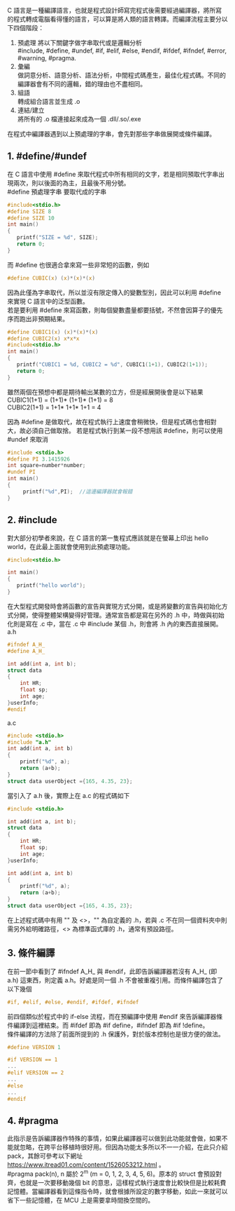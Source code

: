 C 語言是一種編譯語言，也就是程式設計師寫完程式後需要經過編譯器，將所寫的程式轉成電腦看得懂的語言，可以算是將人類的語言轉譯。而編譯流程主要分以下四個階段：
1. 預處理
   將以下關鍵字做字串取代或是邏輯分析\
   #include, #define, #undef, #if, #elif, #else, #endif, #ifdef, #ifndef, #error, #warning, #pragma. 
2. 彙編\
   做詞意分析、語意分析、語法分析，中間程式碼產生，最佳化程式碼。不同的編譯器會有不同的邏輯，錯的理由也不盡相同。
3. 組語\
   轉成組合語言並生成 .o
4. 連結/建立\
   將所有的 .o 檔連接起來成為一個 .dll/.so/.exe
   
在程式中編譯器遇到以上預處理的字串，會先對那些字串做展開或條件編譯。

## 1. #define/#undef
在 C 語言中使用 #define 來取代程式中所有相同的文字，若是相同預取代字串出現兩次，則以後面的為主，且最後不用分號。\
#define 預處理字串 要取代成的字串
```C
#include<stdio.h>
#define SIZE 8
#define SIZE 10
int main()
{
   printf("SIZE = %d", SIZE); 
   return 0;
}
```
而 #define 也很適合拿來寫一些非常短的函數，例如
```C
#define CUBIC(x) (x)*(x)*(x) 
```
因為此僅為字串取代，所以並沒有限定傳入的變數型別，因此可以利用 #define 來實現 C 語言中的泛型函數。\
若是要利用 #define 來寫函數，則每個變數盡量都要括號，不然會因算子的優先序而跑出非預期結果。
```C
#define CUBIC1(x) (x)*(x)*(x) 
#define CUBIC2(x) x*x*x
#include<stdio.h>
int main()
{
   printf("CUBIC1 = %d, CUBIC2 = %d", CUBIC1(1+1), CUBIC2(1+1)); 
   return 0;
}
```
雖然兩個在預想中都是期待輸出某數的立方，但是經展開後會是以下結果\
CUBIC1(1+1) = (1+1)* (1+1)* (1+1) = 8\
CUBIC2(1+1) = 1+1* 1+1* 1+1 = 4

因為 #define 是做取代，故在程式執行上速度會稍微快，但是程式碼也會相對大，故必須自己做取捨。
若是程式執行到某一段不想用該 #define，則可以使用 #undef 來取消
```C
#include <stdio.h>  
#define PI 3.1415926  
int square=number*number;  
#undef PI  
int main() 
{  
     printf("%d",PI);  //這邊編譯器就會報錯
}
```

## 2. #include
對大部分初學者來說，在 C 語言的第一隻程式應該就是在螢幕上印出 hello world，在此最上面就會使用到此預處理功能。
```C
#include<stdio.h>

int main()
{
   printf("hello world");
}
```
在大型程式開發時會將函數的宣告與實現方式分開，或是將變數的宣告與初始化方式分開，使得整體架構變得好管理。通常宣告都是寫在另外的 .h 中，時做與初始化則是寫在 .c 中，當在 .c 中 #include 某個 .h，則會將 .h 內的東西直接展開。 \
a.h
```C
#ifndef A_H_
#define A_H_

int add(int a, int b);
struct data 
{
    int HR;
    float sp;
    int age;
}userInfo;
#endif
```
a.c
```C
#include <stdio.h>
#include "a.h"
int add(int a, int b)
{
    printf("%d", a);
    return (a+b);
}
struct data userObject ={165, 4.35, 23};
```
當引入了 a.h 後，實際上在 a.c 的程式碼如下
```C
#include <stdio.h>

int add(int a, int b);
struct data 
{
    int HR;
    float sp;
    int age;
}userInfo;

int add(int a, int b)
{
    printf("%d", a);
    return (a+b);
}
struct data userObject ={165, 4.35, 23};
```
在上述程式碼中有用 "" 及 <>，"" 為自定義的 .h，若與 .c 不在同一個資料夾中則需另外給明確路徑，<> 為標準函式庫的 .h，通常有預設路徑。

## 3. 條件編譯
在前一節中看到了 #ifndef A_H_ 與 #endif，此即告訴編譯器若沒有 A_H_ (即a.h) 這東西，則定義 a.h。好處是同一個 .h 不會被重複引用。而條件編譯包含了以下幾個
```C
#if, #elif, #else, #endif, #ifdef, #ifndef
```
前四個類似於程式中的 if-else 流程，而在預編譯中使用 #endif 來告訴編譯器條件編譯到這裡結束。而 #ifdef 即為 #if define，#ifndef 即為 #if !define。\
條件編譯的方法除了前面所提到的 .h 保護外，對於版本控制也是很方便的做法。
```C
#define VERSION 1

#if VERSION == 1
...
#elif VERSION == 2
...
#else 
...
#endif
```

## 4. #pragma
此指示是告訴編譯器作特殊的事情，如果此編譯器可以做到此功能就會做，如果不能就忽略，在跨平台移植時很好用。但因為功能太多所以不一一介紹，在此只介紹 pack，其餘可參考以下網址 https://www.itread01.com/content/1526053212.html 。\
#pragma pack(n), n 屬於 2<sup>m</sup> (m = 0, 1, 2, 3, 4, 5, 6)。原本的 struct 會預設對齊，也就是一次要移動幾個 bit 的意思，這樣程式執行速度會比較快但是比較耗費記憶體。當編譯器看到這條指令時，就會根據所設定的數字移動，如此一來就可以省下一些記憶體，在 MCU 上是需要拿時間換空間的。
